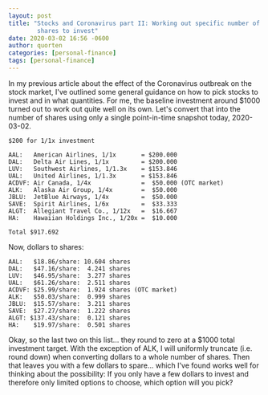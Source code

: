 ```yaml
---
layout: post
title: "Stocks and Coronavirus part II: Working out specific number of
        shares to invest"
date: 2020-03-02 16:56 -0600
author: quorten
categories: [personal-finance]
tags: [personal-finance]
---
```


In my previous article about the effect of the Coronavirus outbreak on
the stock market, I've outlined some general guidance on how to pick
stocks to invest and in what quantities.  For me, the baseline
investment around $1000 turned out to work out quite well on its own.
Let's convert that into the number of shares using only a single
point-in-time snapshot today, 2020-03-02.

```
$200 for 1/1x investment

AAL:   American Airlines, 1/1x       = $200.000
DAL:   Delta Air Lines, 1/1x         = $200.000
LUV:   Southwest Airlines, 1/1.3x    = $153.846
UAL:   United Airlines, 1/1.3x       = $153.846
ACDVF: Air Canada, 1/4x              =  $50.000 (OTC market)
ALK:   Alaska Air Group, 1/4x        =  $50.000
JBLU:  JetBlue Airways, 1/4x         =  $50.000
SAVE:  Spirit Airlines, 1/6x         =  $33.333
ALGT:  Allegiant Travel Co., 1/12x   =  $16.667
HA:    Hawaiian Holdings Inc., 1/20x =  $10.000

Total $917.692
```

Now, dollars to shares:

<!-- more -->

```
AAL:   $18.86/share: 10.604 shares
DAL:   $47.16/share:  4.241 shares
LUV:   $46.95/share:  3.277 shares
UAL:   $61.26/share:  2.511 shares
ACDVF: $25.99/share:  1.924 shares (OTC market)
ALK:   $50.03/share:  0.999 shares
JBLU:  $15.57/share:  3.211 shares
SAVE:  $27.27/share:  1.222 shares
ALGT: $137.43/share:  0.121 shares
HA:    $19.97/share:  0.501 shares
```

Okay, so the last two on this list... they round to zero at a $1000
total investment target.  With the exception of ALK, I will uniformly
truncate (i.e. round down) when converting dollars to a whole number
of shares.  Then that leaves you with a few dollars to spare... which
I've found works well for thinking about the possibility: If you only
have a few dollars to invest and therefore only limited options to
choose, which option will you pick?
